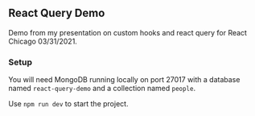 ## React Query Demo

Demo from my presentation on custom hooks and react query for React Chicago 03/31/2021.

### Setup
You will need MongoDB running locally on port 27017 with a database named `react-query-demo` and a collection named `people`.

Use `npm run dev` to start the project.
